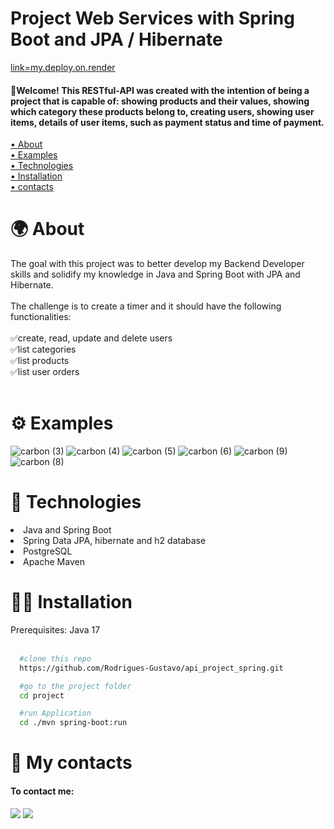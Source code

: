# Project Web Services with Spring Boot and JPA / Hibernate

<a href="https://api-project-spring.onrender.com">link=my.deploy.on.render</a>
<h4>🎉Welcome! This RESTful-API was created with the intention of being a project that is capable of: showing products and their values, showing which category these products belong to, creating users, showing user items, details of user items, such as payment status and time of payment.</h4>
 <a href="#about">• About</a>
 </br>
  <a href="#examples">• Examples</a>
 </br>
  <a href="#technologies">• Technologies</a>
 </br>
 <a href="#installation">• Installation</a>
 </br>
 <a href="#contacts">• contacts</a>

 <h1 id="about"> 🌍 About </h1>

The goal with this project was to better develop my Backend Developer skills and solidify my knowledge in Java and Spring Boot with JPA and Hibernate.
</br></br>
The challenge is to create a timer and it should have the following functionalities:
</br></br>
✅create, read, update and delete users</br>
✅list categories</br>
✅list products</br>
✅list user orders
</br></br>

<h1 id="examples">⚙️ Examples</h1>

<Image>![carbon (3)](https://github.com/Rodrigues-Gustavo/api_project_spring/assets/102608021/1312b041-dfcd-4c8a-b898-6918a0b2a570)</Image>
<Image>![carbon (4)](https://github.com/Rodrigues-Gustavo/api_project_spring/assets/102608021/f3000b48-c11b-4938-afe5-8ab109f8c4eb)</Image>
<Image>![carbon (5)](https://github.com/Rodrigues-Gustavo/api_project_spring/assets/102608021/1147340c-b4f9-40c8-b5b6-1b65eee3604c)</Image>
<Image>![carbon (6)](https://github.com/Rodrigues-Gustavo/api_project_spring/assets/102608021/3e05baad-9bf5-4b70-881a-db0832dbf66b)</Image>
<Image>![carbon (9)](https://github.com/Rodrigues-Gustavo/api_project_spring/assets/102608021/656896fc-cf41-4772-86ae-ab0c7bb17cc4)</Image>
<Image>![carbon (8)](https://github.com/Rodrigues-Gustavo/api_project_spring/assets/102608021/54731601-ccc2-4e75-a6a1-375c29735e11)</Image>

 <h1 id="technologies"> 🧠 Technologies</h1>

<li>Java and Spring Boot</li>
<li>Spring Data JPA, hibernate and h2 database</li>
<li>PostgreSQL</li>
<li>Apache Maven</li>

 <h1 id="installation"> 🧑‍💻 Installation</h1>
 <a>Prerequisites: Java 17</a>
 </br></br>
 
```bash
  #clone this repo
  https://github.com/Rodrigues-Gustavo/api_project_spring.git

  #go to the project folder
  cd project

  #run Application
  cd ./mvn spring-boot:run
```

<h1 id="contacts"> 📩 My contacts</h1>

#### To contact me: 

 <div>
   <a href = "https://gustavorr001@gmail.com"><img src="https://img.shields.io/badge/-Gmail-%23333?style=for-the-badge&logo=gmail&logoColor=white" target="_blank"></a>
   <a href="https://www.linkedin.com/in/gusta-rodrigues" target="_blank"><img src="https://img.shields.io/badge/-LinkedIn-%230077B5?style=for-the-badge&logo=linkedin&logoColor=white" target="_blank"></a>
</div>
